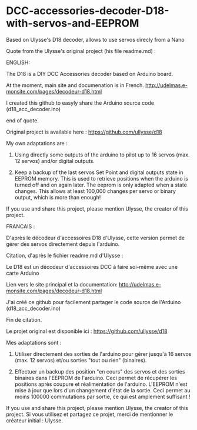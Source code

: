 # DCC-accessories-decoder-D18-with-servos-and-EEPROM
Based on Ulysse's D18 decoder, allows to use servos direcly from a Nano

Quote from the Ulysse's original project (his file readme.md) :

  ENGLISH:

  The D18 is a DIY DCC Accessories decoder based on Arduino board.

  At the moment, main site and documenation is in French.
  http://udelmas.e-monsite.com/pages/decodeur-d18.html

  I created this github to easyly share the Arduino source code
  (d18_acc_decoder.ino)

end of quote.

Original project is available here : https://github.com/ullysse/d18

My own adaptations are :

1) Using directly some outputs of the arduino to pilot up to 16 servos (max. 12 servos) and/or digital outputs.

2) Keep a backup of the last servos Set Point and digital outputs state in EEPROM memory. This is used to retrieve positions when the arduino is turned off and on again later.
The eeprom is only adapted when a state changes. This allows at least 100,000 changes per servo or binary output, which is more than enough!

If you use and share this project, please mention Ulysse, the creator of this project.

FRANCAIS :

D'après le décodeur d'accessoires D18 d'Ulysse, cette version permet de gérer des servos directement depuis l'arduino.

Citation, d'après le fichier readme.md d'Ulysse :

  Le D18 est un décodeur d'accessoires DCC à faire soi-même avec une carte Arduino

  Lien vers le site principal et la documentation:
  http://udelmas.e-monsite.com/pages/decodeur-d18.html

  J'ai créé ce github pour facilement partager le code source de l'Arduino
  (d18_acc_decoder.ino)

Fin de citation.

Le projet original est disponible ici : https://github.com/ullysse/d18

Mes adaptations sont :

1) Utiliser directement des sorties de l'arduino pour gérer jusqu'à 16 servos (max. 12 servos) et/ou sorties "tout ou rien" (binaires).

2) Effectuer un backup des position "en cours" des servos et des sorties binaires dans l'EEPROM de l'arduino. Ceci permet de récupérer les positions après coupure et réalimentation de l'arduino.
L'EEPROM n'est mise à jour que lors d'un changement d'état de la sortie. Ceci permet au moins 100000 commutations par sortie, ce qui est amplement suffisant !

If you use and share this project, please mention Ulysse, the creator of this project.
Si vous utilisez et partagez ce projet, merci de mentionner le créateur initial : Ulysse.
